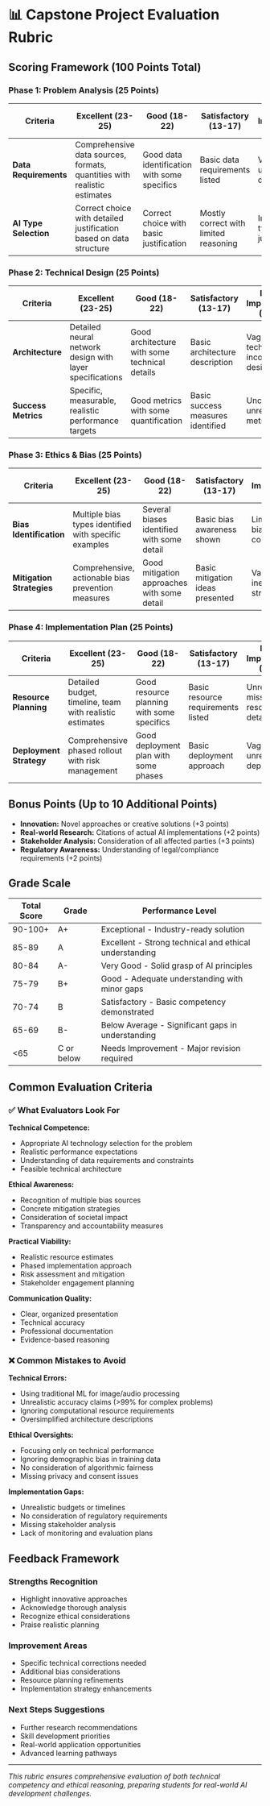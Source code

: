 # 📊 Capstone Project Evaluation Rubric

## Scoring Framework (100 Points Total)

### Phase 1: Problem Analysis (25 Points)

| Criteria | Excellent (23-25) | Good (18-22) | Satisfactory (13-17) | Needs Improvement (0-12) |
|----------|-------------------|--------------|----------------------|--------------------------|
| **Data Requirements** | Comprehensive data sources, formats, quantities with realistic estimates | Good data identification with some specifics | Basic data requirements listed | Vague or unrealistic data needs |
| **AI Type Selection** | Correct choice with detailed justification based on data structure | Correct choice with basic justification | Mostly correct with limited reasoning | Incorrect AI type or no justification |

### Phase 2: Technical Design (25 Points)

| Criteria | Excellent (23-25) | Good (18-22) | Satisfactory (13-17) | Needs Improvement (0-12) |
|----------|-------------------|--------------|----------------------|--------------------------|
| **Architecture** | Detailed neural network design with layer specifications | Good architecture with some technical details | Basic architecture description | Vague or technically incorrect design |
| **Success Metrics** | Specific, measurable, realistic performance targets | Good metrics with some quantification | Basic success measures identified | Unclear or unrealistic metrics |

### Phase 3: Ethics & Bias (25 Points)

| Criteria | Excellent (23-25) | Good (18-22) | Satisfactory (13-17) | Needs Improvement (0-12) |
|----------|-------------------|--------------|----------------------|--------------------------|
| **Bias Identification** | Multiple bias types identified with specific examples | Several biases identified with some detail | Basic bias awareness shown | Limited or no bias consideration |
| **Mitigation Strategies** | Comprehensive, actionable bias prevention measures | Good mitigation approaches with some detail | Basic mitigation ideas presented | Vague or ineffective strategies |

### Phase 4: Implementation Plan (25 Points)

| Criteria | Excellent (23-25) | Good (18-22) | Satisfactory (13-17) | Needs Improvement (0-12) |
|----------|-------------------|--------------|----------------------|--------------------------|
| **Resource Planning** | Detailed budget, timeline, team with realistic estimates | Good resource planning with some specifics | Basic resource requirements listed | Unrealistic or missing resource details |
| **Deployment Strategy** | Comprehensive phased rollout with risk management | Good deployment plan with some phases | Basic deployment approach | Vague or unrealistic deployment |

## Bonus Points (Up to 10 Additional Points)

- **Innovation:** Novel approaches or creative solutions (+3 points)
- **Real-world Research:** Citations of actual AI implementations (+2 points)
- **Stakeholder Analysis:** Consideration of all affected parties (+3 points)
- **Regulatory Awareness:** Understanding of legal/compliance requirements (+2 points)

## Grade Scale

| Total Score | Grade | Performance Level |
|-------------|-------|-------------------|
| 90-100+ | A+ | Exceptional - Industry-ready solution |
| 85-89 | A | Excellent - Strong technical and ethical understanding |
| 80-84 | A- | Very Good - Solid grasp of AI principles |
| 75-79 | B+ | Good - Adequate understanding with minor gaps |
| 70-74 | B | Satisfactory - Basic competency demonstrated |
| 65-69 | B- | Below Average - Significant gaps in understanding |
| <65 | C or below | Needs Improvement - Major revision required |

## Common Evaluation Criteria

### ✅ **What Evaluators Look For**

**Technical Competence:**
- Appropriate AI technology selection for the problem
- Realistic performance expectations
- Understanding of data requirements and constraints
- Feasible technical architecture

**Ethical Awareness:**
- Recognition of multiple bias sources
- Concrete mitigation strategies
- Consideration of societal impact
- Transparency and accountability measures

**Practical Viability:**
- Realistic resource estimates
- Phased implementation approach
- Risk assessment and mitigation
- Stakeholder engagement planning

**Communication Quality:**
- Clear, organized presentation
- Technical accuracy
- Professional documentation
- Evidence-based reasoning

### ❌ **Common Mistakes to Avoid**

**Technical Errors:**
- Using traditional ML for image/audio processing
- Unrealistic accuracy claims (>99% for complex problems)
- Ignoring computational resource requirements
- Oversimplified architecture descriptions

**Ethical Oversights:**
- Focusing only on technical performance
- Ignoring demographic bias in training data
- No consideration of algorithmic fairness
- Missing privacy and consent issues

**Implementation Gaps:**
- Unrealistic budgets or timelines
- No consideration of regulatory requirements
- Missing stakeholder analysis
- Lack of monitoring and evaluation plans

## Feedback Framework

### **Strengths Recognition**
- Highlight innovative approaches
- Acknowledge thorough analysis
- Recognize ethical considerations
- Praise realistic planning

### **Improvement Areas**
- Specific technical corrections needed
- Additional bias considerations
- Resource planning refinements
- Implementation strategy enhancements

### **Next Steps Suggestions**
- Further research recommendations
- Skill development priorities
- Real-world application opportunities
- Advanced learning pathways

---

*This rubric ensures comprehensive evaluation of both technical competency and ethical reasoning, preparing students for real-world AI development challenges.*

